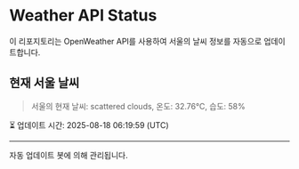 
# Weather API Status

이 리포지토리는 OpenWeather API를 사용하여 서울의 날씨 정보를 자동으로 업데이트합니다.

## 현재 서울 날씨
> 서울의 현재 날씨: scattered clouds, 온도: 32.76°C, 습도: 58%

⏳ 업데이트 시간: 2025-08-18 06:19:59 (UTC)

---
자동 업데이트 봇에 의해 관리됩니다.
